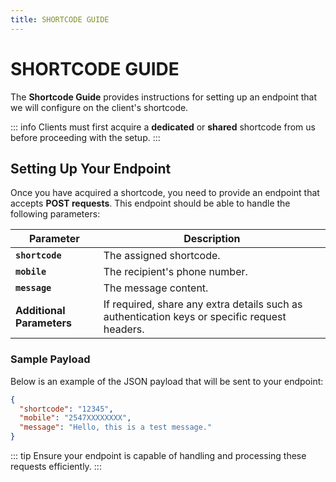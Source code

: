 ```yaml
---
title: SHORTCODE GUIDE
---
```


# SHORTCODE GUIDE

The **Shortcode Guide** provides instructions for setting up an endpoint that we will configure on the client's shortcode.  

::: info
Clients must first acquire a **dedicated** or **shared** shortcode from us before proceeding with the setup.
:::

## **Setting Up Your Endpoint**  
Once you have acquired a shortcode, you need to provide an endpoint that accepts **POST requests**. This endpoint should be able to handle the following parameters:  

| Parameter       | Description |
|----------------|-------------|
| **`shortcode`** | The assigned shortcode. |
| **`mobile`**    | The recipient's phone number. |
| **`message`**   | The message content. |
| **Additional Parameters** | If required, share any extra details such as authentication keys or specific request headers. |


### **Sample Payload**
Below is an example of the JSON payload that will be sent to your endpoint:

```json
{
  "shortcode": "12345",
  "mobile": "2547XXXXXXXX",
  "message": "Hello, this is a test message."
}
```

::: tip 
Ensure your endpoint is capable of handling and processing these requests efficiently. 
:::
